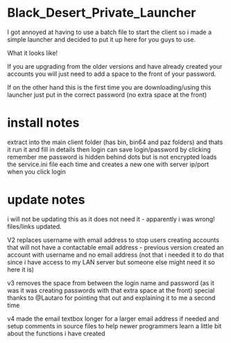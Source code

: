# Black_Desert_Private_Launcher
I got annoyed at having to use a batch file to start the client so i made a simple launcher and decided to put it up here for you guys to use.

What it looks like!

If you are upgrading from the older versions and have already created your accounts you will just need to add a space to the front of your password.

If on the other hand this is the first time you are downloading/using this launcher just put in the correct password (no extra space at the front)

# install notes
extract into the main client folder (has bin, bin64 and paz folders)
and thats it run it and fill in details then login
can save login/password by clicking remember me
password is hidden behind dots but is not encrypted
loads the service.ini file each time and creates a new one with server ip/port when you click login

# update notes
i will not be updating this as it does not need it - apparently i was wrong! files/links updated.

V2 replaces username with email address to stop users creating accounts that will not have a contactable email address - previous version created an account with username and no email address (not that i needed it to do that since i have access to my LAN server but someone else might need it so here it is)

v3 removes the space from between the login name and password (as it was it was creating passwords with that extra space at the front) special thanks to @Lautaro for pointing that out and explaining it to me a second time 

v4 made the email textbox longer for a larger email address if needed and setup comments in source files to help newer programmers learn a little bit about the functions i have created
